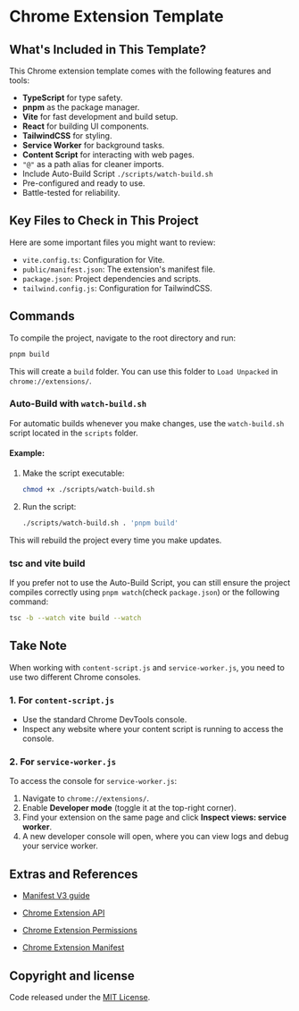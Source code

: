 # Chrome Extension Template  

## **What's Included in This Template?**  
This Chrome extension template comes with the following features and tools:  
- **TypeScript** for type safety.  
- **pnpm** as the package manager.  
- **Vite** for fast development and build setup.  
- **React** for building UI components.  
- **TailwindCSS** for styling.  
- **Service Worker** for background tasks.  
- **Content Script** for interacting with web pages.  
- `"@"` as a path alias for cleaner imports.  
- Include Auto-Build Script `./scripts/watch-build.sh`
- Pre-configured and ready to use.  
- Battle-tested for reliability.  

## **Key Files to Check in This Project**  
Here are some important files you might want to review:  
- `vite.config.ts`: Configuration for Vite.  
- `public/manifest.json`: The extension's manifest file.  
- `package.json`: Project dependencies and scripts.  
- `tailwind.config.js`: Configuration for TailwindCSS.  

## **Commands**  

To compile the project, navigate to the root directory and run:  

```sh
pnpm build
```
This will create a `build` folder. You can use this folder to `Load Unpacked` in `chrome://extensions/`.

### **Auto-Build with `watch-build.sh`**  

For automatic builds whenever you make changes, use the `watch-build.sh` script located in the `scripts` folder.  

#### **Example:**  
1. Make the script executable:  
   ```sh
   chmod +x ./scripts/watch-build.sh
   ```  

2. Run the script:  
   ```sh
   ./scripts/watch-build.sh . 'pnpm build'
   ```  
This will rebuild the project every time you make updates.  

### **tsc and vite build**

If you prefer not to use the Auto-Build Script, you can still ensure the project compiles correctly using `pnpm watch`(check `package.json`) or the following command:

```sh
tsc -b --watch vite build --watch
```

## **Take Note**  

When working with `content-script.js` and `service-worker.js`, you need to use two different Chrome consoles.  

### **1. For `content-script.js`**  
- Use the standard Chrome DevTools console.  
- Inspect any website where your content script is running to access the console.  

### **2. For `service-worker.js`**  
To access the console for `service-worker.js`:  
1. Navigate to `chrome://extensions/`.  
2. Enable **Developer mode** (toggle it at the top-right corner).  
3. Find your extension on the same page and click **Inspect views: service worker**.  
4. A new developer console will open, where you can view logs and debug your service worker.  

## **Extras and References**

- [Manifest V3 guide](https://github.com/allaboutevemirolive/chrome-extension-template/blob/main/extras/MV3_Guide.md)

- [Chrome Extension API](https://developer.chrome.com/docs/extensions/reference/api)

- [Chrome Extension Permissions](https://developer.chrome.com/docs/extensions/reference/permissions-list)

- [Chrome Extension Manifest](https://developer.chrome.com/docs/extensions/reference/manifest)

## **Copyright and license**

Code released under the [MIT License](https://github.com/allaboutevemirolive/chrome-extension-template/blob/main/LICENSE).
